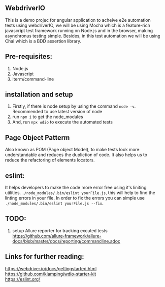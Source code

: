 ## WebdriverIO

This is a demo projec for angular application to acheive e2e automation tests using webdriverIO, we will be using Mocha which is a feature-rich javascript test framework running on Node.js and in the browser, making asynchronus testing simple. Besides, in this test automation we will be using Chai which is a BDD assertion library. 

## Pre-requisites: 
1. Node.js 
2. Javascript
3. iterm/command-line

## installation and setup

1. Firstly, if there is node setup by using the command `node -v`. Recommended to use latest version of node
2. run `npm i` to get the node_modules
3. And, run `npx wdio` to execute the automated tests

## Page Object Patterm

Also known as POM (Page object Model), to make tests look more understandable and reduces the dupliction of code. It also helps us to reduce the refactoring of elements locators. 

## eslint:

It helps developers to make the code more error free using it's liniting utilities. `./node_modules/.bin/eslint yourFile.js`, this will help to find the linting errors in your file. In order to fix the errors you can simple use `./node_modules/.bin/eslint yourFile.js --fix`.

## TODO:
1. setup Allure reporter for tracking excuted tests https://github.com/allure-framework/allure-docs/blob/master/docs/reporting/commandline.adoc

## Links for further reading:

https://webdriver.io/docs/gettingstarted.html <br/>
https://github.com/klamping/wdio-starter-kit <br/>
https://eslint.org/
